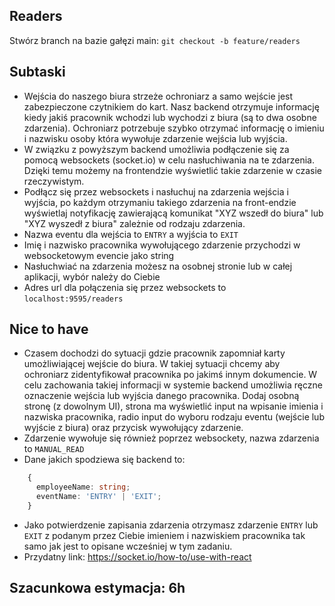## Readers

Stwórz branch na bazie gałęzi main:
`git checkout -b feature/readers`

## Subtaski
- Wejścia do naszego biura strzeże ochroniarz a samo wejście jest zabezpieczone czytnikiem do kart. Nasz backend otrzymuje informację kiedy jakiś pracownik wchodzi lub wychodzi z biura (są to dwa osobne zdarzenia). Ochroniarz potrzebuje szybko otrzymać informację o imieniu i nazwisku osoby która wywołuje zdarzenie wejścia lub wyjścia.
- W związku z powyższym backend umożliwia podłączenie się za pomocą websockets (socket.io) w celu nasłuchiwania na te zdarzenia. Dzięki temu możemy na frontendzie wyświetlić takie zdarzenie w czasie rzeczywistym.
- Podłącz się przez websockets i nasłuchuj na zdarzenia wejścia i wyjścia, po każdym otrzymaniu takiego zdarzenia na front-endzie wyświetlaj notyfikację zawierającą komunikat "XYZ wszedł do biura" lub "XYZ wyszedł z biura" zależnie od rodzaju zdarzenia.
- Nazwa eventu dla wejścia to `ENTRY` a wyjścia to `EXIT`
- Imię i nazwisko pracownika wywołującego zdarzenie przychodzi w websocketowym evencie jako string
- Nasłuchwiać na zdarzenia możesz na osobnej stronie lub w całej aplikacji, wybór należy do Ciebie
- Adres url dla połączenia się przez websockets to `localhost:9595/readers`

## Nice to have
- Czasem dochodzi do sytuacji gdzie pracownik zapomniał karty umożliwiającej wejście do biura. W takiej sytuacji chcemy aby ochroniarz zidentyfikował pracownika po jakimś innym dokumencie. W celu zachowania takiej informacji w systemie backend umożliwia ręczne oznaczenie wejścia lub wyjścia danego pracownika. Dodaj osobną stronę (z dowolnym UI), strona ma wyświetlić input na wpisanie imienia i nazwiska pracownika, radio input do wyboru rodzaju eventu (wejście lub wyjście z biura) oraz przycisk wywołujący zdarzenie.
- Zdarzenie wywołuje się również poprzez websockety, nazwa zdarzenia to `MANUAL_READ`
- Dane jakich spodziewa się backend to:
```ts
    {
      employeeName: string;
      eventName: 'ENTRY' | 'EXIT';
    }
```
- Jako potwierdzenie zapisania zdarzenia otrzymasz zdarzenie `ENTRY` lub `EXIT` z podanym przez Ciebie imieniem i nazwiskiem pracownika tak samo jak jest to opisane wcześniej w tym zadaniu.
- Przydatny link: https://socket.io/how-to/use-with-react

## Szacunkowa estymacja: 6h
